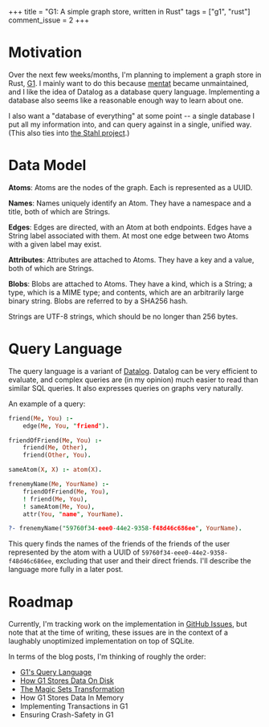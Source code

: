 +++
title = "G1: A simple graph store, written in Rust"
tags = ["g1", "rust"]
comment_issue = 2
+++

Motivation
==========

Over the next few weeks/months, I'm planning to implement a graph store in Rust, [G1](https://github.com/remexre/g1). I mainly want to do this because [mentat](https://github.com/mozilla/mentat) became unmaintained, and I like the idea of Datalog as a database query language. Implementing a database also seems like a reasonable enough way to learn about one.

I also want a "database of everything" at some point -- a single database I put all my information into, and can query against in a single, unified way. (This also ties into [the Stahl project](@/stahl/dream).)

Data Model
==========

**Atoms**: Atoms are the nodes of the graph. Each is represented as a UUID.

**Names**: Names uniquely identify an Atom. They have a namespace and a title, both of which are Strings.

**Edges**: Edges are directed, with an Atom at both endpoints. Edges have a String label associated with them. At most one edge between two Atoms with a given label may exist.

**Attributes**: Attributes are attached to Atoms. They have a key and a value, both of which are Strings.

**Blobs**: Blobs are attached to Atoms. They have a kind, which is a String; a type, which is a MIME type; and contents, which are an arbitrarily large binary string. Blobs are referred to by a SHA256 hash.

Strings are UTF-8 strings, which should be no longer than 256 bytes.

Query Language
==============

The query language is a variant of [Datalog](https://en.wikipedia.org/wiki/Datalog). Datalog can be very efficient to evaluate, and complex queries are (in my opinion) much easier to read than similar SQL queries. It also expresses queries on graphs very naturally.

An example of a query:

```prolog
friend(Me, You) :-
	edge(Me, You, "friend").

friendOfFriend(Me, You) :-
	friend(Me, Other),
	friend(Other, You).

sameAtom(X, X) :- atom(X).

frenemyName(Me, YourName) :-
	friendOfFriend(Me, You),
	! friend(Me, You),
	! sameAtom(Me, You),
	attr(You, "name", YourName).

?- frenemyName("59760f34-eee0-44e2-9358-f48d46c686ee", YourName).
```

This query finds the names of the friends of the friends of the user represented by the atom with a UUID of `59760f34-eee0-44e2-9358-f48d46c686ee`, excluding that user and their direct friends. I'll describe the language more fully in a later post.

Roadmap
=======

Currently, I'm tracking work on the implementation in [GitHub Issues](https://github.com/remexre/g1/issues), but note that at the time of writing, these issues are in the context of a laughably unoptimized implementation on top of SQLite.

In terms of the blog posts, I'm thinking of roughly the order:

-	[G1's Query Language](@/g1/query-lang)
-	[How G1 Stores Data On Disk](@/g1/disk)
-	[The Magic Sets Transformation](@/g1/magic-sets)
-	How G1 Stores Data In Memory
-	Implementing Transactions in G1
-	Ensuring Crash-Safety in G1
